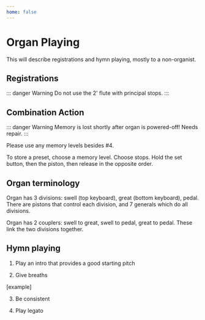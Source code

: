 ```yaml
---
home: false
---
```

# Organ Playing

This will describe registrations and hymn playing, mostly to a non-organist.

## Registrations

::: danger Warning
Do not use the 2' flute with principal stops.
:::

## Combination Action

::: danger Warning
Memory is lost shortly after organ is powered-off!  Needs repair.
:::

Please use any memory levels besides #4.

To store a preset, choose a memory level.  Choose stops.  Hold the set button, then the piston, then release in the opposite order.

## Organ terminology

Organ has 3 divisions: swell (top keyboard), great (bottom keyboard), pedal.  There are pistons that control each division, and 7 generals which do all divisions.

Organ has 2 couplers:  swell to great, swell to pedal, great to pedal.  These link the two divisions together.

## Hymn playing

1. Play an intro that provides a good starting pitch

2. Give breaths

[example]

3. Be consistent

4. Play legato

